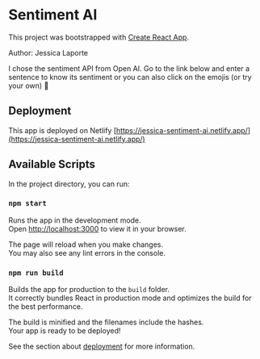 # Sentiment AI

This project was bootstrapped with [Create React App](https://github.com/facebook/create-react-app).

Author: Jessica Laporte

I chose the sentiment API from Open AI. Go to the link below and enter a sentence to know its sentiment or you can also click on the emojis (or try your own) 🎉

## Deployment

This app is deployed on Netlify [https://jessica-sentiment-ai.netlify.app/](https://jessica-sentiment-ai.netlify.app/)

## Available Scripts

In the project directory, you can run:

### `npm start`

Runs the app in the development mode.\
Open [http://localhost:3000](http://localhost:3000) to view it in your browser.

The page will reload when you make changes.\
You may also see any lint errors in the console.

### `npm run build`

Builds the app for production to the `build` folder.\
It correctly bundles React in production mode and optimizes the build for the best performance.

The build is minified and the filenames include the hashes.\
Your app is ready to be deployed!

See the section about [deployment](https://facebook.github.io/create-react-app/docs/deployment) for more information.
